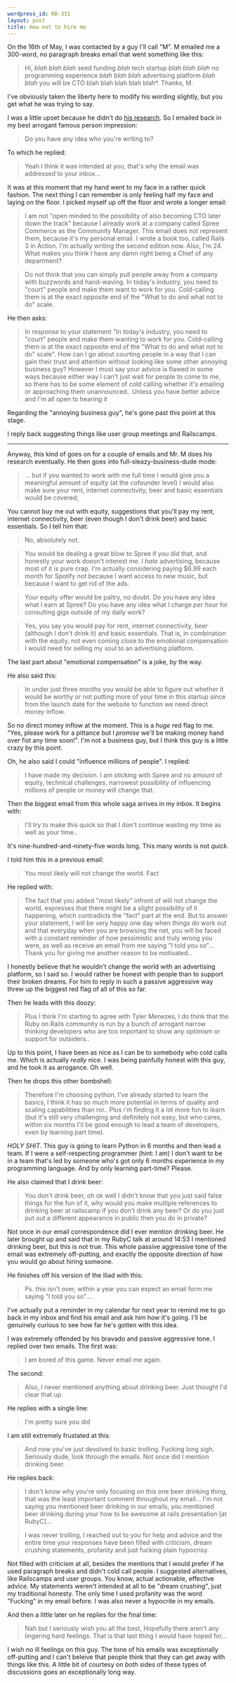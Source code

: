 ```yaml
--- 
wordpress_id: RB-331
layout: post
title: How not to hire me
---
```


On the 16th of May, I was contacted by a guy I'll call "M". M emailed me a 300-word, no paragraph breaks email that went something like this:

> Hi, *blah blah blah* seed funding *blah* tech startup *blah blah blah* no programming experience *blah blah blah* advertising platform *blah blah* you will be CTO blah blah blah blah blah*. Thanks, M.

I've obviously taken the liberty here to modify his wording slightly, but you get what he was trying to say.

I was a little upset because he didn't do [his research](http://ryanbigg.com/about-me). So I emailed back in my best arrogant famous person impression:

> Do you have any idea who you're writing to?

To which he replied:

> Yeah I think it was intended at you, that's why the email was addressed to your inbox...

It was at this moment that my hand went to my face in a rather quick fashion. The next thing I can remember is only feeling half my face and laying on the
floor. I picked myself up off the floor and wrote a longer email:

> I am not "open minded to the possibility of also becoming CTO later down the track" because I already work at a company called Spree Commerce as the Community Manager. This email does not represent them, because it's my personal email. I wrote a book too, called Rails 3 in Action. I'm actually writing the second edition now. Also, I'm 24. What makes you think I have any damn right being a Chief of any department?

> Do not think that you can simply pull people away from a company with buzzwords and hand-waving. In today's industry, you need to "court" people and make them want to work for you. Cold-calling them is at the exact opposite end of the "What to do and what not to do" scale.

He then asks: 

> In response to your statement "In today's industry, you need to "court" people and make them wanting to work for you. Cold-calling them is at the exact opposite end of the "What to do and what not to do" scale". How can I go about courting people in a way that I can gain their trust and attention without looking like some other annoying business guy? However I must say your advice is flawed in some ways because either way I can't just wait for people to come to me, so there has to be some element of cold calling whether it's emailing or approaching them unannounced.. Unless you have better advice and I'm all open to hearing it


Regarding the "annoying business guy", he's gone past this point at this stage.

I reply back suggesting things like user group meetings and Railscamps.

----

Anyway, this kind of goes on for a couple of emails and Mr. M does his research eventually. He then goes into full-sleazy-business-dude mode:

> ... but if you wanted to work with me full time I would give you a meaningful amount of equity (at the cofounder level) I would also make sure your rent, internet connectivity, beer and basic essentials would be covered;

You cannot buy me out with equity, suggestions that you'll pay my rent, internet connectivity, beer (even though I don't drink beer) and basic essentials. So I
tell him that:

> No, absolutely not.

> You would be dealing a great blow to Spree if you did that, and honestly your work doesn't interest me. I *hate* advertising, because most of it is pure crap. I'm actually considering paying $6.99 each month for Spotify *not* because I want access to new music, but because I want to get rid of the ads.

> Your equity offer would be paltry, no doubt. Do you have any idea what I earn at Spree? Do you have any idea what I charge *per hour* for consulting gigs outside of my daily work?

> Yes, you say you would pay for rent, internet connectivity, beer (although I don't drink it) and basic essentials. That is, in combination with the equity, not even coming close to the emotional compensation I would need for selling my soul to an advertising platform.

The last part about "emotional compensation" is a joke, by the way.

He also said this:

> In under just three months you would be able to figure out whether it would be worthy or not putting more of your time in this startup since from the launch date for the website to function we need direct money inflow.

So no direct money inflow at the moment. This is a *huge* red flag to me. "Yes, please work for a pittance but I *promise* we'll be making money hand over fist
any time soon!". I'm not a business guy, but I think this guy is a little crazy by this point.

Oh, he also said I could "influence millions of people". I replied:

> I have made my decision. I am sticking with Spree and no amount of equity, technical challenges, narrowest possibility of influencing millions of people or
> money will change that.

Then the biggest email from this whole saga arrives in my inbox. It begins with:

> I'll try to make this quick so that I don't continue wasting my time as well as your time..

It's nine-hundred-and-ninety-five words long. This many words is not *quick*. 

I told him this in a previous email:

> You most likely will not change the world. Fact

He replied with:

> The fact that you added "most likely" infront of will not change the world, expresses that there might be a slight possibility of it happening, which contradicts the "fact" part at the end. But to answer your statement, I will be very happy one day when things do work out and that everyday when you are browsing the net, you will be faced with a constant reminder of how pessimistic and truly wrong you were, as well as receive an email from me saying "I told you so"... Thank you for giving me another reason to be motivated..

I honestly believe that he wouldn't change the world with an advertising platform, so I said so. I would rather be honest with people than to support their broken dreams. For him to reply in such a passive aggressive way threw up the biggest red flag of all of this so far.

Then he leads with this doozy:

> Plus I think I'm starting to agree with Tyler Menezes, I do think that the Ruby on Rails community is run by a bunch of arrogant narrow thinking developers who are too important to show any optimism or support for outsiders..

Up to this point, I have been as nice as I can be to somebody who cold calls me. Which is actually *really* nice. I was being painfully honest with this guy,
and he took it as arrogance. Oh well.

Then he drops this other bombshell:

> Therefore I'm choosing python, I've already started to learn the basics, I think it has so much more potential in terms of quality and scaling capabilities than ror.. Plus i'm finding it a lot more fun to learn (but it's still very challenging and definitely not easy, but who cares, within six months I'll be good enough to lead a team of developers, even by learning part time). 

*HOLY SHIT*. This guy is going to learn Python in 6 months and then lead a team. If I were a self-respecting programmer (hint: I am) I don't want to be in a
team that's led by someone who's got only 6 months experience in my programming language. And by only learning part-time? Please.

He also claimed that I drink beer:

> You don't drink beer, oh ok well I didn't know that you just said false things for the fun of it, why would you make multiple references to drinking beer at railscamp if you don't drink any beer? Or do you just put out a different appearance in public then you do in private? 

Not once in our email correspondence did I ever mention drinking beer. He later brought up and said that in my RubyC talk at around 14:53 I mentioned drinking
beer, but this is not true. This whole passive aggressive tone of the email was extremely off-putting, and exactly the opposite direction of how you would go
about hiring someone.

He finishes off his version of the Iliad with this:

> Ps. this isn't over, within a year you can expect an email form me saying "I told you so".... 

I've actually put a reminder in my calendar for next year to remind me to go back in my inbox and find his email and ask him how it's going. I'll be genuinely
curious to see how far he's gotten with this idea.

I was extremely offended by his bravado and passive aggressive tone. I replied over two emails. The first was:

> I am bored of this game.
> Never email me again.

The second:

> Also, I never mentioned anything about drinking beer.
> Just thought I'd clear that up.

He replies with a single line:

> I'm pretty sure you did

I am still extremely frustated at this:

> And now you've just devolved to basic trolling. Fucking long sigh.
> Seriously dude, look through the emails. Not once did I mention drinking beer.

He replies back:

> I don't know why you're only focusing on this one beer drinking thing, that was the least important comment throughout my email...
> I'm not saying you mentioned beer drinking in our emails, you mentioned beer drinking during your how to be awesome at rails presentation [at RubyC]...

> I was never trolling, I reached out to you for help and advice and the entire time your responses have been filled with criticism, dream crushing statements, profanity and just fucking plain hypocrisy. 

Not filled with criticism at all, besides the mentions that I would prefer if he used paragraph breaks and didn't cold call people. I suggested alternatives,
like Railscamps and user groups. You know, actual actionable, effective advice. My statements weren't intended at all to be "dream crushing", just my
traditional honesty. The only time I used profanity was the word "Fucking" in my email before. I was also never a hypocrite in my emails.

And then a little later on he replies for the final time:

> Nah but I seriously wish you all the best,
> Hopefully there aren't any lingering hard feelings.
> That is that last thing I would have hoped for...

I wish no ill feelings on this guy. The tone of his emails was exceptionally off-putting and I can't beleive that people think that they can get away with
things like this. A little bit of courtesy on *both* sides of these types of discussions goes an exceptionally long way.
